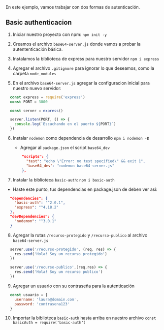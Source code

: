 En este ejemplo, vamos trabajar con dos formas de autenticación.

## Basic authenticacion

1. Iniciar nuestro proyecto con npm: `npm init -y`

2. Creamos el archivo `base64-server.js` donde vamos a probar la autententicación básica.

3. Instalamos la biblioteca de express para nuestro servidor
  `npm i express`

4. Agregar el archivo `.gitignore` para ignorar lo que deseamos, como la carpeta `node_modules`

5. En el archivo `base64-server.js` agregar la configuracion inicial para nuestro nuevo servidor:
  
  ```js
    const express = require('express')
    const PORT = 3000

    const server = express()

    server.listen(PORT, () => {
      console.log(`Escuchando en el puerto ${PORT}`)
    })

  ```

6. Instalar `nodemon` como dependencia de desarrollo
    `npm i nodemon -D`
     
     * Agregar al `package.json` el script `base64_dev`
      ```json
          "scripts": {
            "test": "echo \"Error: no test specified\" && exit 1",
            "base64_dev": "nodemon base64-server.js"
          },
      ```

7. Instalar la biblioteca `basic-auth`: `npm i basic-auth`
  
  * Haste este punto, tus dependencias en package.json de deben ver así:
  ```json
    "dependencies": {
      "basic-auth": "^2.0.1",
      "express": "^4.18.2"
    },
    "devDependencies": {
      "nodemon": "^3.0.1"
    }
  ``` 

8. Agregar la rutas `/recurso-protegido` y `/recurso-publico` al archivo `base64-server.js`

  ```js
    server.use('/recurso-protegido', (req, res) => {
      res.send('Hola! Soy un recurso protegido')
    })

    server.use('/recurso-publico',(req,res) => {
      res.send('Hola! Soy un recurso publico')
    })
  ```

9. Agregar un usuario con su contraseña para la autenticación
  ```js
    const usuario = {
      username: 'laura@domain.com',
      password: 'contrasena123'
    }
  ```

10. Importar la biblioteca `basic-auth` hasta arriba en nuestro archivo
  `const basicAuth = require('basic-auth')`

